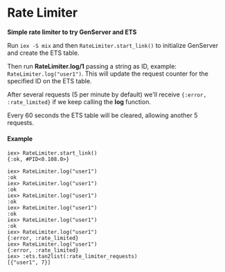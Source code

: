 # Rate Limiter

**Simple rate limiter to try GenServer and ETS**

Run `iex -S mix` and then `RateLimiter.start_link()` to initialize GenServer and create the ETS table.

Then run **RateLimiter.log/1** passing a string as ID, example: `RateLimiter.log("user1")`. This will
update the request counter for the specified ID on the ETS table.

After several requests (5 per minute by default) we'll receive `{:error, :rate_limited}` if we keep calling the **log** function.

Every 60 seconds the ETS table will be cleared, allowing another 5 requests.

#### Example

```
iex> RateLimiter.start_link()
{:ok, #PID<0.108.0>}

iex> RateLimiter.log("user1")
:ok
iex> RateLimiter.log("user1")
:ok
iex> RateLimiter.log("user1")
:ok
iex> RateLimiter.log("user1")
:ok
iex> RateLimiter.log("user1")
:ok
iex> RateLimiter.log("user1")
{:error, :rate_limited}
iex> RateLimiter.log("user1")
{:error, :rate_limited}
iex> :ets.tan2list(:rate_limiter_requests)
[{"user1", 7}]
```




